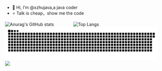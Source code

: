 - 👋 Hi, I’m @xzhujava,a java coder
- ⭐ Talk is cheap，show me the code

<!---
xzhujava/xzhujava is a ✨ special ✨ repository because its `README.md` (this file) appears on your GitHub profile.
You can click the Preview link to take a look at your changes.
--->
![Anurag's GitHub stats](https://github-readme-stats.vercel.app/api?username=xzhujava&show_icons=true&theme=omni&count_private=true&text_color=ff69b4&icon_color=ff69b4&hide_title=true&include_all_commits=true)
&emsp;&emsp;&emsp;&emsp;
![Top Langs](https://github-readme-stats.vercel.app/api/top-langs/?username=xzhujava&layout=compact)
![github-contribution-grid-snak](https://github.com/xzhujava/xzhujava/blob/17eb937796c077c1f5b5c7fc50e187d700f312de/github-contribution-grid-snake.svg)
<img src='https://raw.githubusercontent.com/xzhujava/xzhujava/github-contribution-grid-snake.svg' />
